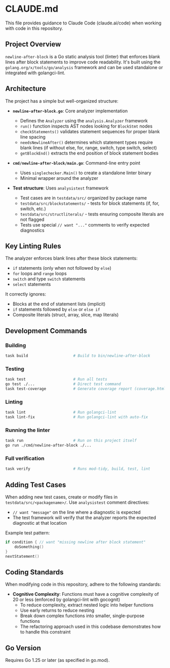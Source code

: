 # CLAUDE.md

This file provides guidance to Claude Code (claude.ai/code) when working with code in this repository.

## Project Overview

`newline-after-block` is a Go static analysis tool (linter) that enforces blank lines after block statements to improve code readability. It's built using the `golang.org/x/tools/go/analysis` framework and can be used standalone or integrated with golangci-lint.

## Architecture

The project has a simple but well-organized structure:

- **`newline-after-block.go`**: Core analyzer implementation
  - Defines the `Analyzer` using the `analysis.Analyzer` framework
  - `run()` function inspects AST nodes looking for `BlockStmt` nodes
  - `checkStatements()` validates statement sequences for proper blank line spacing
  - `needsNewlineAfter()` determines which statement types require blank lines (if without else, for, range, switch, type switch, select)
  - `getBlockEnd()` extracts the end position of block statement bodies

- **`cmd/newline-after-block/main.go`**: Command-line entry point
  - Uses `singlechecker.Main()` to create a standalone linter binary
  - Minimal wrapper around the analyzer

- **Test structure**: Uses `analysistest` framework
  - Test cases are in `testdata/src/` organized by package name
  - `testdata/src/blockstatements/` - tests for block statements (if, for, switch, etc.)
  - `testdata/src/structliterals/` - tests ensuring composite literals are not flagged
  - Tests use special `// want "..."` comments to verify expected diagnostics

## Key Linting Rules

The analyzer enforces blank lines after these block statements:

- `if` statements (only when not followed by `else`)
- `for` loops and `range` loops
- `switch` and type `switch` statements
- `select` statements

It correctly ignores:

- Blocks at the end of statement lists (implicit)
- `if` statements followed by `else` or `else if`
- Composite literals (struct, array, slice, map literals)

## Development Commands

### Building

```bash
task build                    # Build to bin/newline-after-block
```

### Testing

```bash
task test                     # Run all tests
go test ./...                 # Direct test command
task test-coverage            # Generate coverage report (coverage.html)
```

### Linting

```bash
task lint                     # Run golangci-lint
task lint-fix                 # Run golangci-lint with auto-fix
```

### Running the linter

```bash
task run                      # Run on this project itself
go run ./cmd/newline-after-block ./...
```

### Full verification

```bash
task verify                   # Runs mod-tidy, build, test, lint
```

## Adding Test Cases

When adding new test cases, create or modify files in `testdata/src/<packagename>/`. Use `analysistest` comment directives:

- `// want "message"` on the line where a diagnostic is expected
- The test framework will verify that the analyzer reports the expected diagnostic at that location

Example test pattern:

```go
if condition { // want "missing newline after block statement"
    doSomething()
}
nextStatement()
```

## Coding Standards

When modifying code in this repository, adhere to the following standards:

- **Cognitive Complexity**: Functions must have a cognitive complexity of 20 or less (enforced by golangci-lint with gocognit)
  - To reduce complexity, extract nested logic into helper functions
  - Use early returns to reduce nesting
  - Break down complex functions into smaller, single-purpose functions
  - The refactoring approach used in this codebase demonstrates how to handle this constraint

## Go Version

Requires Go 1.25 or later (as specified in go.mod).
